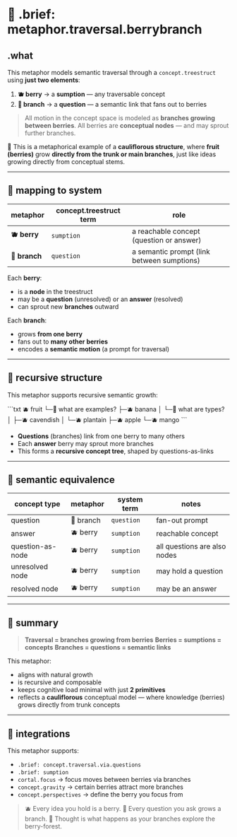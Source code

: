 # 🌿 .brief: metaphor.traversal.berrybranch

## .what

This metaphor models semantic traversal through a `concept.treestruct` using **just two elements**:

1. **🫐 berry** → a **sumption** — any traversable concept
2. **🌿 branch** → a **question** — a semantic link that fans out to berries

> All motion in the concept space is modeled as **branches growing between berries**.
> All berries are **conceptual nodes** — and may sprout further branches.

📌 This is a metaphorical example of a **cauliflorous structure**, where **fruit (berries)** grow **directly from the trunk or main branches**, just like ideas growing directly from conceptual stems.

---

## 🧩 mapping to system

| metaphor       | concept.treestruct term | role                                    |
|----------------|-------------------------|-----------------------------------------|
| **🫐 berry**    | `sumption`              | a reachable concept (question or answer)|
| **🌿 branch**   | `question`              | a semantic prompt (link between sumptions) |

Each **berry**:

- is a **node** in the treestruct
- may be a **question** (unresolved) or an **answer** (resolved)
- can sprout new **branches** outward

Each **branch**:

- grows **from one berry**
- fans out to **many other berries**
- encodes a **semantic motion** (a prompt for traversal)

---

## 🧠 recursive structure

This metaphor supports recursive semantic growth:

\`\`\`txt
🫐 fruit
   └─🌿 what are examples?
        ├─🫐 banana
        │     └─🌿 what are types?
        │          ├─🫐 cavendish
        │          └─🫐 plantain
        ├─🫐 apple
        └─🫐 mango
\`\`\`

- **Questions** (branches) link from one berry to many others
- Each **answer** berry may sprout more branches
- This forms a **recursive concept tree**, shaped by questions-as-links

---

## 🔁 semantic equivalence

| concept type     | metaphor   | system term | notes                         |
|------------------|------------|-------------|-------------------------------|
| question         | 🌿 branch  | `question`  | fan-out prompt                |
| answer           | 🫐 berry   | `sumption`  | reachable concept             |
| question-as-node | 🫐 berry   | `sumption`  | all questions are also nodes |
| unresolved node  | 🫐 berry   | `sumption`  | may hold a question           |
| resolved node    | 🫐 berry   | `sumption`  | may be an answer              |

---

## 🧭 summary

> **Traversal = branches growing from berries**
> **Berries = sumptions = concepts**
> **Branches = questions = semantic links**

This metaphor:

- aligns with natural growth
- is recursive and composable
- keeps cognitive load minimal with just **2 primitives**
- reflects a **cauliflorous** conceptual model — where knowledge (berries) grows directly from trunk concepts

---

## 🔗 integrations

This metaphor supports:

- `.brief: concept.traversal.via.questions`
- `.brief: sumption`
- `cortal.focus` → focus moves between berries via branches
- `concept.gravity` → certain berries attract more branches
- `concept.perspectives` → define the berry you focus from

> 🫐 Every idea you hold is a berry.
> 🌿 Every question you ask grows a branch.
> 🌳 Thought is what happens as your branches explore the berry-forest.
